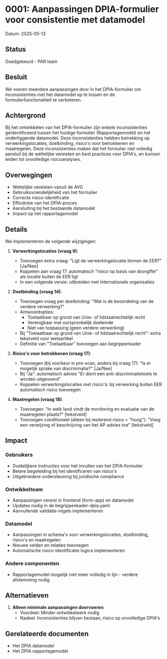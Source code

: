 # 0001: Aanpassingen DPIA-formulier voor consistentie met datamodel

Datum: 2025-05-13

## Status

Goedgekeurd - PAR team

## Besluit

We voeren meerdere aanpassingen door in het DPIA-formulier om inconsistenties met het datamodel op te lossen en de formulierfunctionaliteit te verbeteren.

## Achtergrond

Bij het ontwikkelen van het DPIA-formulier zijn enkele inconsistenties geïdentificeerd tussen het huidige formulier (Rapportagemodel) en het onderliggende datamodel. Deze inconsistenties hebben betrekking op verwerkingslocaties, doelbinding, risico's voor betrokkenen en maatregelen. Deze inconsistenties maken dat het formulier niet volledig aansluit bij de wettelijke vereisten en best practices voor DPIA's, en kunnen leiden tot onvolledige risicoanalyses.

## Overwegingen

- Wettelijke vereisten vanuit de AVG
- Gebruiksvriendelijkheid van het formulier
- Correcte risico-identificatie
- Efficiëntie van het DPIA-proces
- Aansluiting bij het bestaande datamodel
- Impact op het rapportagemodel

## Details

We implementeren de volgende wijzigingen:

1. **Verwerkingslocaties (vraag 9)**:
   - Toevoegen extra vraag: "Ligt de verwerkingslocatie binnen de EER?" [Ja/Nee]
   - Koppelen aan vraag 17: automatisch "risico op basis van doorgifte" als locatie buiten de EER ligt
   - In een volgende versie: uitbreiden met internationale organisaties

2. **Doelbinding (vraag 14)**:
   - Toevoegen vraag per doelbinding: "Wat is de beoordeling van de verdere verwerking?"
   - Antwoordopties:
     - Toelaatbaar op grond van Unie- of lidstaatrechtelijk recht
     - Verenigbaar met oorspronkelijk doeleinde
     - Niet van toepassing (geen verdere verwerking)
   - Bij "Toelaatbaar op grond van Unie- of lidstaatrechtelijk recht": extra tekstveld voor wetsartikel
   - Definitie van "Toelaatbaar" toevoegen aan begrippenkader

3. **Risico's voor betrokkenen (vraag 17)**:
   - Toevoegen (bij voorkeur in pre-scan, anders bij vraag 17): "Is er mogelijk sprake van discriminatie?" [Ja/Nee]
   - Bij "Ja": automatisch advies "Er dient een anti-discriminatietoets te worden uitgevoerd"
   - Koppelen verwerkingslocaties met risico's: bij verwerking buiten EER automatisch risico toevoegen

4. **Maatregelen (vraag 18)**:
   - Toevoegen: "In welk land vindt de monitoring en evaluatie van de maatregelen plaats?" [tekstveld]
   - Toevoegen conditioneel (alleen bij resterend risico = "hoog"): "Voeg een verwijzing of beschrijving van het AP-advies toe" [tekstveld]

## Impact

### Gebruikers
- Duidelijkere instructies voor het invullen van het DPIA-formulier
- Betere begeleiding bij het identificeren van risico's
- Uitgebreidere ondersteuning bij juridische compliance

### Ontwikkelteam
- Aanpassingen vereist in frontend (form-app) en datamodel
- Updates nodig in de begrippenkader-dpia.yaml
- Aanvullende validatie-regels implementeren

### Datamodel
- Aanpassingen in schema's voor verwerkingslocaties, doelbinding, risico's en maatregelen
- Nieuwe velden en relaties toevoegen
- Automatische risico-identificatie logica implementeren

### Andere componenten
- Rapportagemodel mogelijk niet meer volledig in lijn - verdere afstemming nodig

## Alternatieven

1. **Alleen minimale aanpassingen doorvoeren**:
   - Voordeel: Minder ontwikkelwerk nodig
   - Nadeel: Inconsistenties blijven bestaan, risico op onvolledige DPIA's


## Gerelateerde documenten
- Het DPIA datamodel
- Het DPIA rapportagemodel
